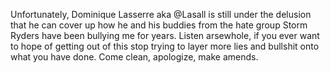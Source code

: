 Unfortunately, Dominique Lasserre aka @Lasall is still under the delusion that he can cover up how he and his buddies from the hate group Storm Ryders have been bullying me for years. Listen arsewhole, if you ever want to hope of getting out of this stop trying to layer more lies and bullshit onto what you have done. Come clean, apologize, make amends.
